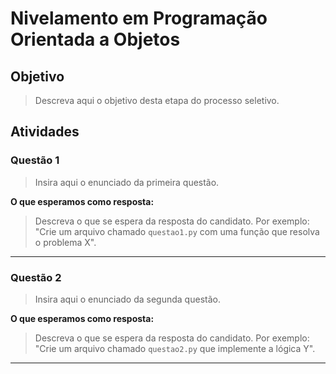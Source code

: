 # Nivelamento em Programação Orientada a Objetos

## Objetivo

> Descreva aqui o objetivo desta etapa do processo seletivo.

## Atividades

### Questão 1

> Insira aqui o enunciado da primeira questão.

**O que esperamos como resposta:**

> Descreva o que se espera da resposta do candidato. Por exemplo: "Crie um arquivo chamado `questao1.py` com uma função que resolva o problema X".

---

### Questão 2

> Insira aqui o enunciado da segunda questão.

**O que esperamos como resposta:**

> Descreva o que se espera da resposta do candidato. Por exemplo: "Crie um arquivo chamado `questao2.py` que implemente a lógica Y".

---
